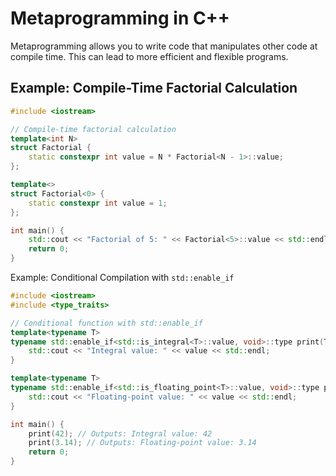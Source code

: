 # Metaprogramming in C++

Metaprogramming allows you to write code that manipulates other code at compile time. This can lead to more efficient and flexible programs.

## Example: Compile-Time Factorial Calculation

```cpp
#include <iostream>

// Compile-time factorial calculation
template<int N>
struct Factorial {
    static constexpr int value = N * Factorial<N - 1>::value;
};

template<>
struct Factorial<0> {
    static constexpr int value = 1;
};

int main() {
    std::cout << "Factorial of 5: " << Factorial<5>::value << std::endl; // Outputs 120
    return 0;
}
```

Example: Conditional Compilation with `std::enable_if`

```cpp
#include <iostream>
#include <type_traits>

// Conditional function with std::enable_if
template<typename T>
typename std::enable_if<std::is_integral<T>::value, void>::type print(T value) {
    std::cout << "Integral value: " << value << std::endl;
}

template<typename T>
typename std::enable_if<std::is_floating_point<T>::value, void>::type print(T value) {
    std::cout << "Floating-point value: " << value << std::endl;
}

int main() {
    print(42); // Outputs: Integral value: 42
    print(3.14); // Outputs: Floating-point value: 3.14
    return 0;
}
```

